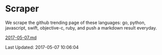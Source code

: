 # Scraper

We scrape the github trending page of these languages: go, python, javascript, swift, objective-c, ruby, and push a markdown result everyday.

[2017-05-07.md](https://github.com/henson/Scraper/blob/master/2017-05-07.md)

Last Updated: 2017-05-07 10:06:04